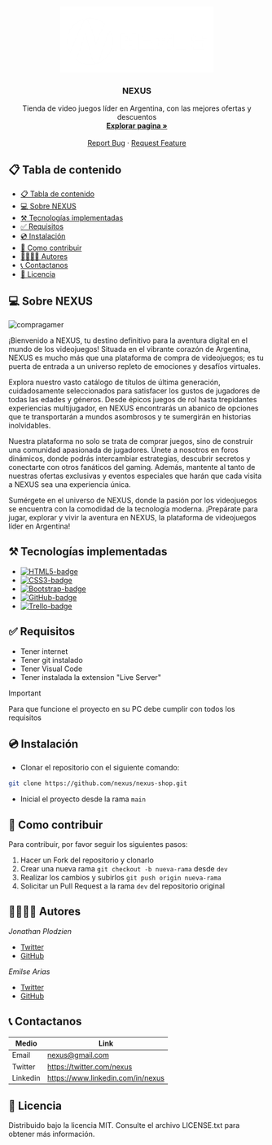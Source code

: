 <!-- PROJECT LOGO -->
<div align="center">
  <a href="https://nexus-89i.netlify.app/">
    <img src="./img/nexus-logo.png" alt="Nexus" width="300">
  </a>
  <h3>NEXUS</h3>
<p>
  Tienda de video juegos líder en Argentina, con las mejores ofertas y descuentos
  <br />
  <a href="https://nexus-89i.netlify.app/">
    <strong>Explorar pagina »</strong>
  </a>
  <br />
  <br />
  <a href="https://nexus-89i.netlify.app/">Report Bug</a>
    ·
  <a href="https://nexus-89i.netlify.app/">Request Feature</a>
</p>
</div>

## 📋 Tabla de contenido

- [📋 Tabla de contenido](#-tabla-de-contenido)
- [💻 Sobre NEXUS](#-sobre-nexus)
- [⚒️ Tecnologías implementadas](#️-tecnologías-implementadas)
- [✅ Requisitos](#-requisitos)
- [💿 Instalación](#-instalación)
- [🤝 Como contribuir](#-como-contribuir)
- [👨‍💻👩‍💻 Autores](#-autores)
- [📞 Contactanos](#-contactanos)
- [📄 Licencia](#-licencia)

## 💻 Sobre NEXUS

![compragamer](/img/nexus.png)

¡Bienvenido a NEXUS, tu destino definitivo para la aventura digital en el mundo de los videojuegos! Situada en el vibrante corazón de Argentina, NEXUS es mucho más que una plataforma de compra de videojuegos; es tu puerta de entrada a un universo repleto de emociones y desafíos virtuales.

Explora nuestro vasto catálogo de títulos de última generación, cuidadosamente seleccionados para satisfacer los gustos de jugadores de todas las edades y géneros. Desde épicos juegos de rol hasta trepidantes experiencias multijugador, en NEXUS encontrarás un abanico de opciones que te transportarán a mundos asombrosos y te sumergirán en historias inolvidables.

Nuestra plataforma no solo se trata de comprar juegos, sino de construir una comunidad apasionada de jugadores. Únete a nosotros en foros dinámicos, donde podrás intercambiar estrategias, descubrir secretos y conectarte con otros fanáticos del gaming. Además, mantente al tanto de nuestras ofertas exclusivas y eventos especiales que harán que cada visita a NEXUS sea una experiencia única.

Sumérgete en el universo de NEXUS, donde la pasión por los videojuegos se encuentra con la comodidad de la tecnología moderna. ¡Prepárate para jugar, explorar y vivir la aventura en NEXUS, la plataforma de videojuegos líder en Argentina!

## ⚒️ Tecnologías implementadas

<!-- Con Markdown -->

- [![HTML5-badge]][HTML5-url]
- [![CSS3-badge]][CSS3-url]
- [![Bootstrap-badge]][Bootstrap-url]
- [![GitHub-badge]][GitHub-url]
- [![Trello-badge]][Trello-url]

<!-- Con HTML -->
<!-- <a href='https://getbootstrap.com/' style='display: block;'>
  <img src='https://img.shields.io/badge/Bootstrap-563D7C?style=for-the-badge&logo=bootstrap&logoColor=white' alt='Bootstrap' />
</a> -->

## ✅ Requisitos

- Tener internet
- Tener git instalado
- Tener Visual Code
- Tener instalada la extension "Live Server"

> [!IMPORTANT]
> Para que funcione el proyecto en su PC debe cumplir con todos los requisitos

## 💿 Instalación

- Clonar el repositorio con el siguiente comando:

```bash
git clone https://github.com/nexus/nexus-shop.git
```

- Inicial el proyecto desde la rama `main`

## 🤝 Como contribuir

Para contribuir, por favor seguir los siguientes pasos:

1. Hacer un Fork del repositorio y clonarlo
2. Crear una nueva rama `git checkout -b nueva-rama` desde `dev`
3. Realizar los cambios y subirlos `git push origin nueva-rama`
4. Solicitar un Pull Request a la rama `dev` del repositorio original

## 👨‍💻👩‍💻 Autores

_Jonathan Plodzien_
* [Twitter](https://twitter.com/mdo)
* [GitHub](https://twitter.com/mdo)

_Emilse Arias_
* [Twitter](https://twitter.com/mdo)
* [GitHub](https://twitter.com/mdo)

## 📞 Contactanos

| Medio | Link |
---|---
Email | nexus@gmail.com
Twitter | https://twitter.com/nexus
Linkedin | https://www.linkedin.com/in/nexus

## 📄 Licencia

Distribuido bajo la licencia MIT. Consulte el archivo LICENSE.txt para obtener más información.

<!-- MARKDOWN LINKS & IMAGES -->

[Bootstrap-badge]: https://img.shields.io/badge/Bootstrap-7952B3?style=for-the-badge&logo=bootstrap&logoColor=white
[Bootstrap-url]: https://getbootstrap.com/
[HTML5-badge]: https://img.shields.io/badge/HTML5-E34F26?style=for-the-badge&logo=html5&logoColor=white
[HTML5-url]: https://html.com/
[CSS3-badge]: https://img.shields.io/badge/CSS3-1572B6?style=for-the-badge&logo=css3&logoColor=white
[CSS3-url]: https://www.w3.org/Style/CSS/
[GitHub-badge]: https://img.shields.io/badge/GitHub-100000?style=for-the-badge&logo=github&logoColor=white
[GitHub-url]: https://github.com/
[Trello-badge]: https://img.shields.io/badge/Trello-0052CC?style=for-the-badge&logo=trello&logoColor=white
[Trello-url]: https://trello.com/
